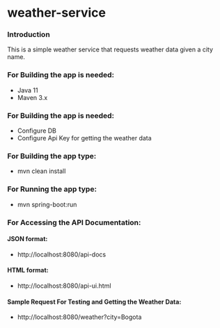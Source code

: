 # weather-service

### Introduction

This is a simple weather service that requests weather data given a city name.

### For Building the app is needed:

-   Java 11
-   Maven 3.x

### For Building the app is needed:

- Configure DB
- Configure Api Key for getting the weather data

### For Building the app type:

-   mvn clean install

### For Running the app type:

-   mvn spring-boot:run

### For Accessing the API Documentation:

#### JSON format:

-   http://localhost:8080/api-docs

#### HTML format:

-   http://localhost:8080/api-ui.html

#### Sample Request For Testing and Getting the Weather Data:

-   http://localhost:8080/weather?city=Bogota
